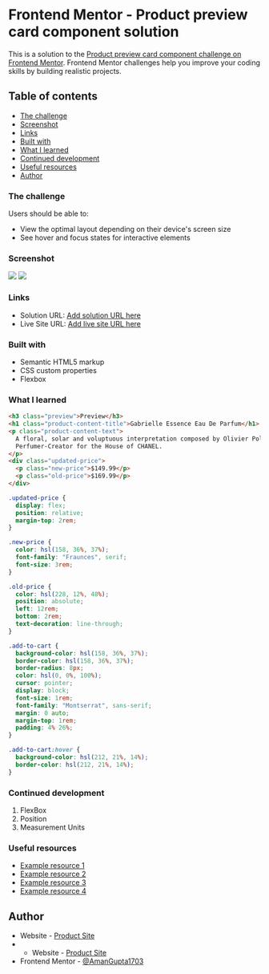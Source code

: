 # Frontend Mentor - Product preview card component solution

This is a solution to the [Product preview card component challenge on Frontend Mentor](https://www.frontendmentor.io/challenges/product-preview-card-component-GO7UmttRfa). Frontend Mentor challenges help you improve your coding skills by building realistic projects.

## Table of contents

  - [The challenge](#the-challenge)
  - [Screenshot](#screenshot)
  - [Links](#links)
  - [Built with](#built-with)
  - [What I learned](#what-i-learned)
  - [Continued development](#continued-development)
  - [Useful resources](#useful-resources)
- [Author](#author)

### The challenge

Users should be able to:

- View the optimal layout depending on their device's screen size
- See hover and focus states for interactive elements

### Screenshot

![](Output/Desktop-img.png)
![](Output/phone-img.png)


### Links

- Solution URL: [Add solution URL here](https://your-solution-url.com)
- Live Site URL: [Add live site URL here](https://your-live-site-url.com)


### Built with

- Semantic HTML5 markup
- CSS custom properties
- Flexbox

### What I learned

```html
<h3 class="preview">Preview</h3>
<h1 class="product-content-title">Gabrielle Essence Eau De Parfum</h1>
<p class="product-content-text">
  A floral, solar and voluptuous interpretation composed by Olivier Polge,
  Perfumer-Creator for the House of CHANEL.
</p>
<div class="updated-price">
  <p class="new-price">$149.99</p>
  <p class="old-price">$169.99</p>
</div>
```

```css
.updated-price {
  display: flex;
  position: relative;
  margin-top: 2rem;
}

.new-price {
  color: hsl(158, 36%, 37%);
  font-family: "Fraunces", serif;
  font-size: 3rem;
}

.old-price {
  color: hsl(228, 12%, 48%);
  position: absolute;
  left: 12rem;
  bottom: 2rem;
  text-decoration: line-through;
}

.add-to-cart {
  background-color: hsl(158, 36%, 37%);
  border-color: hsl(158, 36%, 37%);
  border-radius: 8px;
  color: hsl(0, 0%, 100%);
  cursor: pointer;
  display: block;
  font-size: 1rem;
  font-family: "Montserrat", sans-serif;
  margin: 0 auto;
  margin-top: 1rem;
  padding: 4% 26%;
}

.add-to-cart:hover {
  background-color: hsl(212, 21%, 14%);
  border-color: hsl(212, 21%, 14%);
}
```

### Continued development

1) FlexBox
2) Position
3) Measurement Units

### Useful resources

- [Example resource 1](https://www.geeksforgeeks.org/css-hover-selector/?ref=lbp)
- [Example resource 2](https://www.w3schools.com/css/css_positioning.asp) 
- [Example resource 3](https://www.w3schools.com/css/css3_flexbox.asp) 
- [Example resource 4](https://www.w3schools.com/cssref/css_units.asp) 

## Author

- Website - [Product Site](https://amangupta1703.github.io/ProductCard/tree/main/product-preview-card-component-main)
- - Website - [Product Site](https://amangupta1703.github.io/ProductCard/tree/main/phone-design)
- Frontend Mentor - [@AmanGupta1703](https://www.frontendmentor.io/profile/AmanGupta1703)
